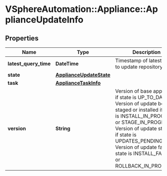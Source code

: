 # VSphereAutomation::Appliance::ApplianceUpdateInfo

## Properties
Name | Type | Description | Notes
------------ | ------------- | ------------- | -------------
**latest_query_time** | **DateTime** | Timestamp of latest query to update repository. | [optional] 
**state** | [**ApplianceUpdateState**](ApplianceUpdateState.md) |  | 
**task** | [**ApplianceTaskInfo**](ApplianceTaskInfo.md) |  | [optional] 
**version** | **String** | Version of base appliance if state is UP_TO_DATE Version of update being staged or installed if state is INSTALL_IN_PROGRESS or STAGE_IN_PROGRESS Version of update staged if state is UPDATES_PENDING Version of update failed if state is INSTALL_FAILED or ROLLBACK_IN_PROGRESS | 



